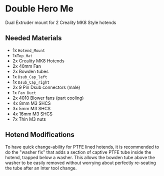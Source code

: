 # Double Hero Me

Dual Extruder mount for 2 Creality MK8 Style hotends

## Needed Materials

- 1x `Hotend_Mount`
- 1x`Top_Hat`
- 2x Creality MK8 Hotends 
- 2x 40mm Fan
- 2x Bowden tubes
- 1x `Dsub_Cap_left`
- 1x `Dsub_Cap_right`
- 2x 9 Pin Dsub connectors (male)
- 1x `Fan_Duct`
- 2x 4010 Blower fans (part cooling)
- 4x 8mm M3 SHCS
- 3x 5mm M3 SHCS 
- 4x 16mm M3 SHCS
- 7x Thin M3 nuts

## Hotend Modifications

To have quick change-ability for PTFE lined hotends, it is recommended to do the "washer fix" that adds a section of captive PTFE tube inside the hotend, trapped below a washer.  This allows the bowden tube above the washer to be easily removed without worrying about perfectly re-seating the tube after an Inter tool change.